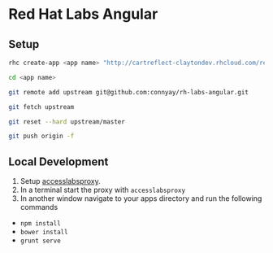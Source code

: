 # Red Hat Labs Angular

## Setup

```bash
rhc create-app <app name> "http://cartreflect-claytondev.rhcloud.com/reflect?github=connyay/openshift-node-diy"
```

```bash
cd <app name>
```

```bash
git remote add upstream git@github.com:connyay/rh-labs-angular.git
```

```bash
git fetch upstream
```

```bash
git reset --hard upstream/master
```

```bash
git push origin -f
```

## Local Development

1. Setup [accesslabsproxy](https://github.com/connyay/accesslabsproxy).
2. In a terminal start the proxy with `accesslabsproxy`
3. In another window navigate to your apps directory and run the following commands
  - `npm install`
  - `bower install`
  - `grunt serve`
